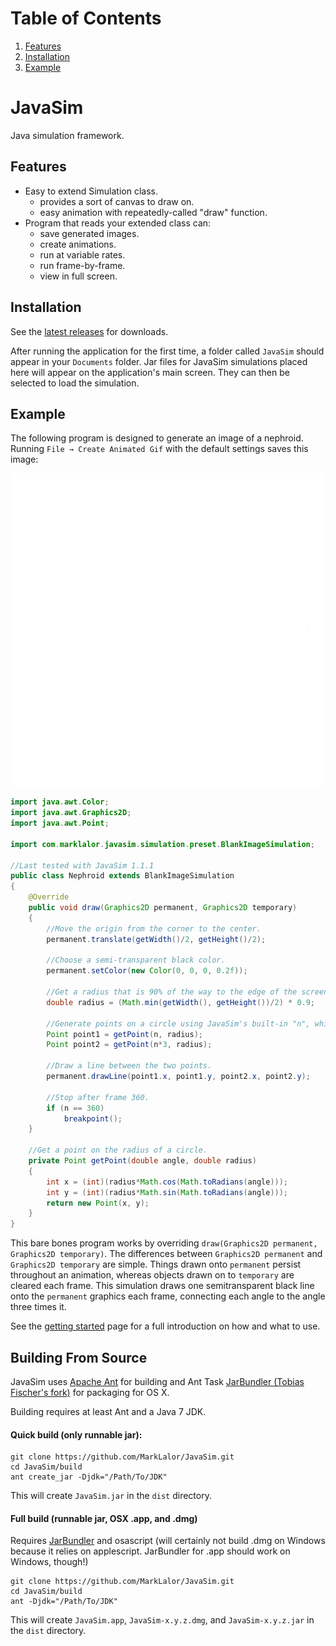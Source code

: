 # Table of Contents
1. [Features](#features)
2. [Installation](#installation)
3. [Example](#example)

# JavaSim

Java simulation framework.

## Features

 * Easy to extend Simulation class.
   * provides a sort of canvas to draw on.
   * easy animation with repeatedly-called "draw" function.
 * Program that reads your extended class can:
   * save generated images.
   * create animations.
   * run at variable rates.
   * run frame-by-frame.
   * view in full screen.

## Installation

See the [latest releases](https://github.com/MarkLalor/JavaSim/releases/latest) for downloads.

After running the application for the first time, a folder called `JavaSim` should appear in
your `Documents` folder. Jar files for JavaSim simulations placed here will appear on the application's
main screen. They can then be selected to load the simulation. 

## Example

The following program is designed to generate an image of a nephroid. Running `File → Create Animated Gif`
with the default settings saves this image:

![Nephroid Example](https://raw.githubusercontent.com/MarkLalor/JavaSim/master/examples/Nephroid.gif)

```java
import java.awt.Color;
import java.awt.Graphics2D;
import java.awt.Point;

import com.marklalor.javasim.simulation.preset.BlankImageSimulation;

//Last tested with JavaSim 1.1.1
public class Nephroid extends BlankImageSimulation
{	
	@Override
	public void draw(Graphics2D permanent, Graphics2D temporary)
	{
		//Move the origin from the corner to the center.
		permanent.translate(getWidth()/2, getHeight()/2);
		
		//Choose a semi-transparent black color.
		permanent.setColor(new Color(0, 0, 0, 0.2f));
		
		//Get a radius that is 90% of the way to the edge of the screen.
		double radius = (Math.min(getWidth(), getHeight())/2) * 0.9;
		
		//Generate points on a circle using JavaSim's built-in "n", which automatically increments.
		Point point1 = getPoint(n, radius);
		Point point2 = getPoint(n*3, radius);
		
		//Draw a line between the two points.
		permanent.drawLine(point1.x, point1.y, point2.x, point2.y);
		
		//Stop after frame 360.
		if (n == 360)
			breakpoint();
	}
	
	//Get a point on the radius of a circle.
	private Point getPoint(double angle, double radius)
	{
		int x = (int)(radius*Math.cos(Math.toRadians(angle)));
		int y = (int)(radius*Math.sin(Math.toRadians(angle)));
		return new Point(x, y);
	}
}
```

This bare bones program works by overriding `draw(Graphics2D permanent, Graphics2D temporary)`.
The differences between `Graphics2D permanent` and `Graphics2D temporary`
are simple. Things drawn onto `permanent` persist throughout an animation, whereas objects drawn on to `temporary`
are cleared each frame.
This simulation draws one semitransparent black line onto the `permanent` graphics each frame, connecting each angle to the angle three times it.

See the [getting started](https://github.com/MarkLalor/JavaSim/wiki/Getting-Started) page for a full introduction on how and what to use.

## Building From Source

JavaSim uses [Apache Ant](http://ant.apache.org) for building and Ant Task [JarBundler (Tobias Fischer's fork)](https://github.com/tofi86/Jarbundler) for packaging for OS X.

Building requires at least Ant and a Java 7 JDK.

#### Quick build (only runnable jar):

```shell
git clone https://github.com/MarkLalor/JavaSim.git
cd JavaSim/build
ant create_jar -Djdk="/Path/To/JDK"
```

This will create `JavaSim.jar` in the `dist` directory.

#### Full build (runnable jar, OSX .app, and .dmg)
Requires [JarBundler](https://github.com/tofi86/Jarbundler) and osascript (will certainly not build .dmg on Windows because it relies on applescript. JarBundler for .app should work on Windows, though!) 

```shell
git clone https://github.com/MarkLalor/JavaSim.git
cd JavaSim/build
ant -Djdk="/Path/To/JDK"
```

This will create `JavaSim.app`, `JavaSim-x.y.z.dmg`, and `JavaSim-x.y.z.jar` in the `dist` directory.